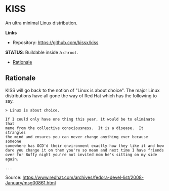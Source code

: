 # KISS

An ultra minimal Linux distribution.

**Links**

- Repository: <https://github.com/kissx/kiss>


**STATUS**: Buildable inside a `chroot`.


<!-- vim-markdown-toc GFM -->

* [Rationale](#rationale)

<!-- vim-markdown-toc -->

## Rationale

KISS will go back to the notion of "Linux is about choice". The major Linux distributions have all gone the way of Red Hat which has the following to say.

```
> Linux is about choice.

If I could only have one thing this year, it would be to eliminate that
meme from the collective consciousness.  It is a disease.  It strangles
the mind and ensures you can never change anything ever because someone
somewhere has OCD'd their environment exactly how they like it and how
dare you change it on them you're so mean and next time I have friends
over for Buffy night you're not invited mom he's sitting on my side
again.

...
```

Source: <https://www.redhat.com/archives/fedora-devel-list/2008-January/msg00861.html>

